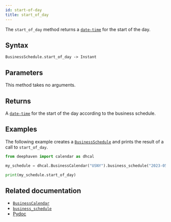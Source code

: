 ```yaml
---
id: start-of-day
title: start_of_day
---
```


The `start_of_day` method returns a [`date-time`](../../../query-language/types/date-time.md) for the start of the day.

## Syntax

```
BusinessSchedule.start_of_day -> Instant
```

## Parameters

This method takes no arguments.

## Returns

A [`date-time`](../../../query-language/types/date-time.md) for the start of the day according to the business schedule.

## Examples

The following example creates a [`BusinessSchedule`](../business-calendar/business-schedule.md) and prints the result of a call to `start_of_day`.

```python skip-test
from deephaven import calendar as dhcal

my_schedule = dhcal.BusinessCalendar("USNY").business_schedule("2023-05-03")

print(my_schedule.start_of_day)
```

## Related documentation

- [`BusinessCalendar`](../business-calendar/BusinessCalendar.md)
- [`business_schedule`](../business-calendar/business-schedule.md)
- [Pydoc](https://deephaven.io/core/pydoc/code/deephaven.calendar.html#deephaven.calendar.BusinessSchedule.start_of_day)
